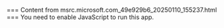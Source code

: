 === Content from msrc.microsoft.com_49e929b6_20250110_155237.html ===
You need to enable JavaScript to run this app.
